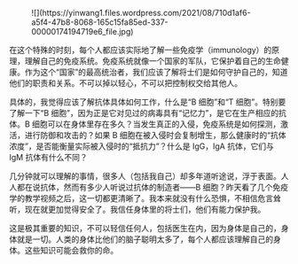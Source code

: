 <figure class="wp-block-image">![](https://yinwang1.files.wordpress.com/2021/08/710d1af6-a5f4-47b8-8068-165c15fa85ed-337-00000174194719e6_file.jpg)</figure>

在这个特殊的时刻，每个人都应该实际地了解一些免疫学（immunology）的原理，理解自己的免疫系统。免疫系统就像一个国家的军队，它保护着自己的生命健康。作为这个“国家”的最高统治者，我们应该了解将士们是如何守护自己的，知道他们的职责和关系。不可以掉以轻心，不可以把控制权交给其他人。

具体的，我觉得应该了解抗体具体如何工作，什么是“B 细胞”和“T 细胞”。特别要了解一下“B 细胞”，因为正是它对见过的病毒具有“记忆力”，是它在生产相应的抗体。B 细胞可以在身体里存在多久？当发生真正的入侵，免疫系统是如何探测，激活，进行防御和攻击的？如果 B 细胞在被入侵时会复制增生，那么健康时的“抗体浓度”，是否能衡量实际被入侵时的“抵抗力”？什么是 IgG，IgA 抗体，它们与 IgM 抗体有什么不同？

几分钟就可以理解的事情，很多人（包括我自己）却多年道听途说，浮于表面。人人都在说抗体，然而有多少人听说过抗体的制造者——B 细胞？昨天看了几个免疫学的教学视频之后，这一切都更清晰了。我本来就没有什么恐惧，不相信危言耸听，现在就更加觉得安全了。我信任身体里的将士们，他们有能力保护我。

这是极其重要的知识，不可以轻信任何人，包括医生在内，因为身体是自己的，身体就是一切。人类的身体比他们的脑子聪明太多了，每个人都应该理解自己的身体。这些知识可能会救你的命。
